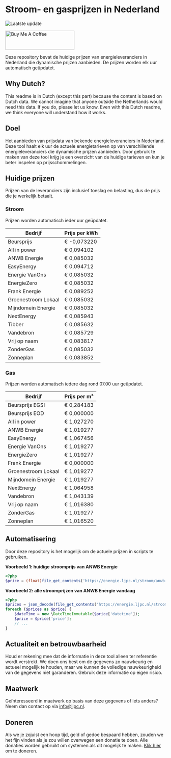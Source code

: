 # Stroom- en gasprijzen in Nederland

![Laatste update](https://img.shields.io/badge/laatste%20update-2023--08--08%2013%3A00%20CET-brightgreen)

<a href="https://www.buymeacoffee.com/Lars-" target="_blank"><img src="https://cdn.buymeacoffee.com/buttons/v2/default-orange.png" alt="Buy Me A Coffee" height="60" style="height: 60px !important;width: 217px !important;" ></a>

Deze repository bevat de huidige prijzen van energieleveranciers in Nederland die dynamische prijzen aanbieden. De prijzen worden elk uur automatisch geüpdatet.

## Why Dutch?

This readme is in Dutch (except this part) because the content is based on Dutch data. We cannot imagine that anyone outside the Netherlands would need this data. If you do, please let us know. Even with this Dutch readme, we think
everyone will understand how it works.

## Doel

Het aanbieden van prijsdata van bekende energieleveranciers in Nederland. Deze tool haalt elk uur de actuele energietarieven op van verschillende energieleveranciers die dynamische prijzen aanbieden. Door gebruik te maken van deze tool
krijg je een overzicht van de huidige tarieven en kun je beter inspelen op prijsschommelingen.

## Huidige prijzen

Prijzen van de leveranciers zijn inclusief toeslag en belasting, dus de prijs die je werkelijk betaalt.

### Stroom

Prijzen worden automatisch ieder uur geüpdatet.

 Bedrijf | Prijs per kWh 
---------|---------------
Beursprijs | € -0,073220
All in power | € 0,094102
ANWB Energie | € 0,085032
EasyEnergy | € 0,094712
Energie VanOns | € 0,085032
EnergieZero | € 0,085032
Frank Energie | € 0,089252
Groenestroom Lokaal | € 0,085032
Mijndomein Energie | € 0,085032
NextEnergy | € 0,085943
Tibber | € 0,085632
Vandebron | € 0,085729
Vrij op naam | € 0,083817
ZonderGas | € 0,085032
Zonneplan | € 0,083852


### Gas

Prijzen worden automatisch iedere dag rond 07.00 uur geüpdatet.

 Bedrijf | Prijs per m³ 
---------|--------------
Beursprijs EGSI | € 0,284183
Beursprijs EOD | € 0,000000
All in power | € 1,027270
ANWB Energie | € 1,019277
EasyEnergy | € 1,067456
Energie VanOns | € 1,019277
EnergieZero | € 1,019277
Frank Energie | € 0,000000
Groenestroom Lokaal | € 1,019277
Mijndomein Energie | € 1,019277
NextEnergy | € 1,064958
Vandebron | € 1,043139
Vrij op naam | € 1,016380
ZonderGas | € 1,019277
Zonneplan | € 1,016520


## Automatisering

Door deze repository is het mogelijk om de actuele prijzen in scripts te gebruiken.

**Voorbeeld 1: huidige stroomprijs van ANWB Energie**

```php
<?php
$price = (float)file_get_contents('https://energie.ljpc.nl/stroom/anwb-energie-nu.txt');

```

**Voorbeeld 2: alle stroomprijzen van ANWB Energie vandaag**

```php
<?php
$prices = json_decode(file_get_contents('https://energie.ljpc.nl/stroom/all-in-power-vandaag.json'),true);
foreach ($prices as $price) {
    $dateTime = new \DateTimeImmutable($price['datetime']);
    $price = $price['price'];
    // ...
}
```

## Actualiteit en betrouwbaarheid

Houd er rekening mee dat de informatie in deze tool alleen ter referentie wordt verstrekt. We doen ons best om de gegevens zo nauwkeurig en actueel mogelijk te houden, maar we kunnen de volledige nauwkeurigheid van de gegevens niet
garanderen. Gebruik deze informatie op eigen risico.

## Maatwerk

Geïnteresseerd in maatwerk op basis van deze gegevens of iets anders? Neem dan contact op
via [info@ljpc.nl](mailto:info@ljpc.nl?subject=Energie%20prijzen).

## Doneren

Als we je zojuist een hoop tijd, geld of gedoe bespaard hebben, zouden we het fijn vinden als je zou willen overwegen een
donatie te doen. Alle donaties worden gebruikt om systemen als dit mogelijk te
maken. [Klik hier](https://www.buymeacoffee.com/Lars-) om te doneren.
